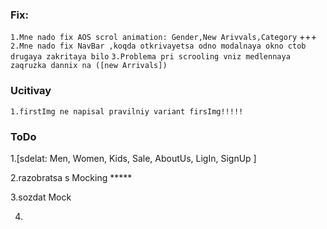 ### Fix:
`1.Mne nado fix AOS scrol animation: Gender,New Arivvals,Category`  +++
`2.Mne nado fix NavBar ,koqda otkrivayetsa odno modalnaya okno ctob drugaya zakritaya bilo`
`3.Problema pri scrooling vniz medlennaya zaqruzka dannix na ([new Arrivals])`

### Ucitivay
`1.firstImg ne napisal pravilniy variant firsImg!!!!!`

### ToDo
1.[sdelat:
Men,
Women,
Kids,
Sale,
AboutUs,
LigIn,
SignUp
]

2.razobratsa s Mocking  *****

3.sozdat Mock

4.